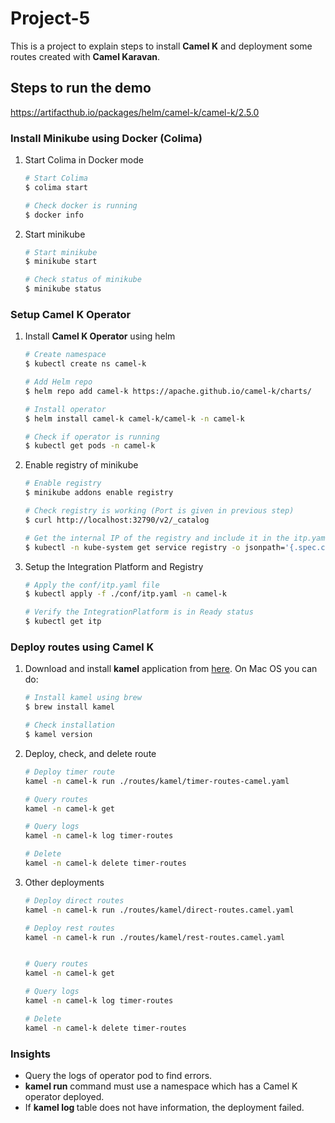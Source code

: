 # Project-5

This is a project to explain steps to install **Camel K** and deployment some routes created with **Camel Karavan**.

## Steps to run the demo

https://artifacthub.io/packages/helm/camel-k/camel-k/2.5.0

### Install Minikube using Docker (Colima)

1. Start Colima in Docker mode

   ```bash
   # Start Colima
   $ colima start

   # Check docker is running
   $ docker info
   ```

2. Start minikube

   ```bash
   # Start minikube
   $ minikube start

   # Check status of minikube
   $ minikube status
   ```

### Setup Camel K Operator

1. Install **Camel K Operator** using helm

   ```bash
   # Create namespace
   $ kubectl create ns camel-k

   # Add Helm repo
   $ helm repo add camel-k https://apache.github.io/camel-k/charts/

   # Install operator
   $ helm install camel-k camel-k/camel-k -n camel-k

   # Check if operator is running
   $ kubectl get pods -n camel-k
   ```

2. Enable registry of minikube

   ```bash
   # Enable registry
   $ minikube addons enable registry

   # Check registry is working (Port is given in previous step)
   $ curl http://localhost:32790/v2/_catalog

   # Get the internal IP of the registry and include it in the itp.yaml
   $ kubectl -n kube-system get service registry -o jsonpath='{.spec.clusterIP}'
   ```

3. Setup the Integration Platform and Registry

   ```bash
   # Apply the conf/itp.yaml file
   $ kubectl apply -f ./conf/itp.yaml -n camel-k

   # Verify the IntegrationPlatform is in Ready status
   $ kubectl get itp
   ```

### Deploy routes using Camel K

1. Download and install **kamel** application from [here](https://github.com/apache/camel-k/releases). On Mac OS you can do:

   ```bash
   # Install kamel using brew
   $ brew install kamel
   
   # Check installation
   $ kamel version
   ```

2. Deploy, check, and delete route

   ```bash
   # Deploy timer route
   kamel -n camel-k run ./routes/kamel/timer-routes-camel.yaml

   # Query routes
   kamel -n camel-k get

   # Query logs
   kamel -n camel-k log timer-routes

   # Delete 
   kamel -n camel-k delete timer-routes
   ```

3. Other deployments

   ```bash
   # Deploy direct routes
   kamel -n camel-k run ./routes/kamel/direct-routes.camel.yaml

   # Deploy rest routes
   kamel -n camel-k run ./routes/kamel/rest-routes.camel.yaml


   # Query routes
   kamel -n camel-k get

   # Query logs
   kamel -n camel-k log timer-routes

   # Delete 
   kamel -n camel-k delete timer-routes
   ```


### Insights

- Query the logs of operator pod to find errors.
- **kamel run** command must use a namespace which has a Camel K operator deployed.
- If **kamel log <route>** table does not have information, the deployment failed.

